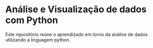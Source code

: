 # Análise e Visualização de dados com Python

Este repositório reúne o aprendizado em torno da análise de dados utilizando a linguagem python.
